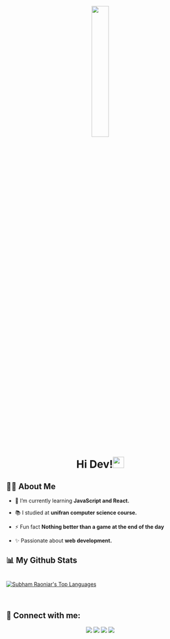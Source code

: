 <p align="center">
  <img width="30%" height="auto" src="https://i.imgur.com/RHBnMHt.png">
</p>

<h1 align="center">Hi Dev!<img src="https://raw.githubusercontent.com/MartinHeinz/MartinHeinz/master/wave.gif" width="30px"></h1>
<h3 align="center"></h3>


## 🙋‍♂️ About Me

- 🌱 I’m currently learning **JavaScript and React.**

- 📚 I studied at **unifran computer science course.**

- ⚡ Fun fact **Nothing better than a game at the end of the day**

- ✨ Passionate about **web development.**


## 📊 My Github Stats

  <br/>
  <a href="https://github.com/matheus1g/github-readme-stats"><img alt="Subham Raoniar's Top Languages" src="https://github-readme-stats.vercel.app/api/top-langs/?username=matheus1g&langs_count=8&count_private=true&layout=compact&theme=react&hide_border=true&bg_color=0D1117" /></a>
  <br/>

<br/>
<br/>

## :speech_balloon: Connect with me:

<div align="center">
<a href="https://github.com/matheus1g"><img src="https://img.shields.io/badge/-Github-%23333?style=for-the-badge&logo=github&logoColor=white" target="_blank"></a>  <a href="https://www.instagram.com/gomes.png" target="_blank"><img src="https://img.shields.io/badge/-Instagram-%23E4405F?style=for-the-badge&logo=instagram&logoColor=white" target="_blank"></a> 
<a href="mailto:matheusgomestosta8@gmail.com"><img src="https://img.shields.io/badge/-Gmail-ff9800?style=for-the-badge&logo=gmail&logoColor=white" target="_blank"></a>  
<a href="https://www.linkedin.com/in/matheusGtosta/" target="_blank"><img src="https://img.shields.io/badge/-LinkedIn-%230077B5?style=for-the-badge&logo=linkedin&logoColor=white" target="_blank"></a>  
</div>  

